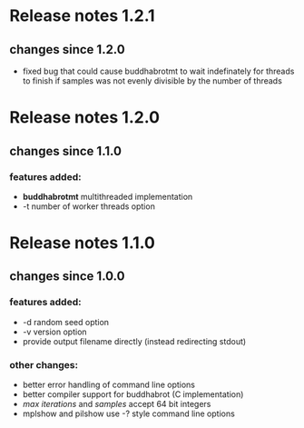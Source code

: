
# Release notes 1.2.1
## changes since 1.2.0
* fixed bug that could cause buddhabrotmt to wait indefinately for threads
  to finish if samples was not evenly divisible by the number of threads

# Release notes 1.2.0
## changes since 1.1.0

### features added:
* **buddhabrotmt** multithreaded implementation
* -t number of worker threads option

# Release notes 1.1.0
## changes since 1.0.0

### features added:
* -d random seed option
* -v version option
* provide output filename directly (instead redirecting stdout)

### other changes:
* better error handling of command line options
* better compiler support for buddhabrot (C implementation)
* *max iterations* and *samples* accept 64 bit integers
* mplshow and pilshow use -? style command line options
